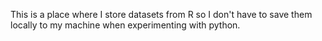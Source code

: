 This is a place where I store datasets from R so I don't have to save them locally to my machine when experimenting with python.
